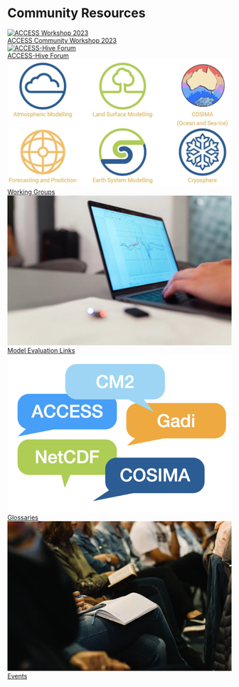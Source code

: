# Community Resources

<div class="card-container">
    <!-- TEMPORARY for Workshop -->
    <a href="workshop" class="vertical-card aspect-ratio1to1">
        <div class="card-image-container">
            <img class="img-contain white-background" src="/assets/ACCESS_logo_rgb.png" alt="ACCESS Workshop 2023">
        </div>
        <div class="card-text-container   bold">ACCESS Community Workshop 2023</div>
    </a>
    <!-- TEMPORARY for Workshop -->
    <a href="https://forum.access-hive.org.au/" class="vertical-card aspect-ratio1to1" target="_blank">
        <div class="card-image-container">
            <img class="img-contain white-background" src="/assets/access_hive_forum_icon.png" alt="ACCESS-Hive Forum">
        </div>
        <div class="card-text-container   bold">ACCESS-Hive Forum</div>
    </a>
    <a href="community_working_groups" class="vertical-card aspect-ratio1to1">
        <div class="card-image-container">
            <img class="img-contain white-background" src="../assets/community_workinggroups.jpg" alt="Working Groups">
        </div>
        <div class="card-text-container   bold">Working Groups</div>
    </a>
    <a href="community_med" class="vertical-card aspect-ratio1to1">
        <div class="card-image-container">
            <img class="img-cover" src="../assets/community_medlinks.jpg" alt="Model Evaluation Links">
        </div>
        <div class="card-text-container   bold">Model Evaluation Links</div>
    </a>
    <a href="glossaries" class="vertical-card aspect-ratio1to1">
        <div class="card-image-container">
            <img class="img-cover" src="../assets/glossary.png" alt="Glossaries">
        </div>
        <div class="card-text-container   bold">Glossaries</div>
    </a>
    <a href="https://www.access-nri.org.au/community/events/" class="vertical-card aspect-ratio1to1" target="_blank">
        <div class="card-image-container">
            <img class="img-cover" src="../assets/events_2.jpg" alt="Events">
        </div>
        <div class="card-text-container   bold">Events</div>
    </a>
    
</div>